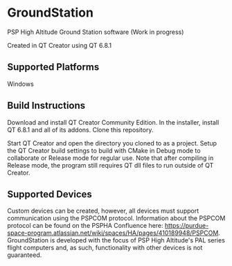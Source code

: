 # GroundStation
PSP High Altitude Ground Station software
(Work in progress)

Created in QT Creator using QT 6.8.1

## Supported Platforms

Windows

## Build Instructions

Download and install QT Creator Community Edition. In the installer, install QT 6.8.1 and all of its addons. Clone this repository.

Start QT Creator and open the directory you cloned to as a project. Setup the QT Creator build settings to build with CMake in Debug mode to collaborate or Release mode for regular use. Note that after compiling in Release mode, the program still requires QT dll files to run outside of QT Creator.

## Supported Devices

Custom devices can be created, however, all devices must support communication using the PSPCOM protocol. Information about the PSPCOM protocol can be found on the PSPHA Confluence here: https://purdue-space-program.atlassian.net/wiki/spaces/HA/pages/410189948/PSPCOM.
GroundStation is developed with the focus of PSP High Altitude's PAL series flight computers and, as such, functionality with other devices is not guaranteed.
